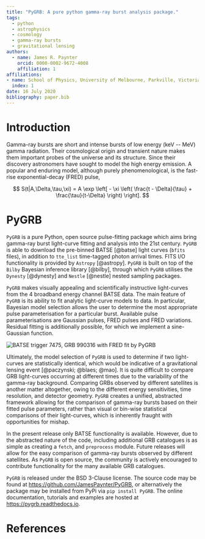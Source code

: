 ```yaml
---
title: "PyGRB: A pure python gamma-ray burst analysis package."
tags:
  - python
  - astrophysics
  - cosmology
  - gamma-ray bursts
  - gravitational lensing
authors:
  - name: James R. Paynter
    orcid: 0000-0002-9672-4008
    affiliation: 1
affiliations:
- name: School of Physics, University of Melbourne, Parkville, Victoria, 3010, Australia
  index: 1
date: 16 July 2020
bibliography: paper.bib
---
```



# Introduction


Gamma-ray bursts are short and intense bursts of low energy (keV -- MeV) gamma radiation.
Their cosmological origin and transient nature makes them important probes of the universe and its structure.
Since their discovery astronomers have sought to model the high energy emission.
A popular and enduring model, although purely phenomenological, is the fast-rise exponential-decay (FRED) pulse,

$$
S(t|A,\Delta,\tau,\xi) = A \exp \left[ - \xi \left(  \frac{t - \Delta}{\tau} + \frac{\tau}{t-\Delta}  \right)   \right].
$$

# PyGRB

`PyGRB` is a pure Python, open source pulse-fitting package which aims bring gamma-ray burst light-curve fitting and analysis into the 21st century.
`PyGRB` is able to download the pre-binned BATSE [@batse] light curves (``bfits`` files), in addition to ``tte_list`` time-tagged photon arrival times.
FITS I/O functionality is provided by `Astropy` [@astropy]. `PyGRB` is built on top of the `Bilby` Bayesian inference library [@bilby], through which `PyGRB` utilises the `Dynesty` [@dynesty] and `Nestle` [@nestle] nested sampling packages.

`PyGRB` makes visually appealing and scientifically instructive light-curves from the 4 broadband energy channel BATSE data.
The main feature of `PyGRB` is its ability to fit analytic light-curve models to data.
In particular, Bayesian model selection allows the user to determine the most appropriate pulse parameterisation for a particular burst.
Available pulse parameterisations are Gaussian pulses, FRED pulses and FRED variations.
Residual fitting is additionally possible, for which we implement a sine-Gaussian function.

![BATSE trigger 7475, GRB 990316 with FRED fit by `PyGRB`](../docs/source/images/B_7475__d_NL200__rates_F.png)


Ultimately, the model selection of `PyGRB` is used to determine if two light-curves are statistically identical, which would be indicative of a gravitational lensing event [@paczynski; @blaes; @mao].
It is quite difficult to compare GRB light-curves occurring at different times due to the variability of the gamma-ray background.
Comparing GRBs observed by different satellites is another matter altogether, owing to the different energy sensitivities, time resolution, and detector geometry.
`PyGRB` creates a unified, abstracted framework allowing for the comparison of gamma-ray bursts based on their fitted pulse parameters, rather than visual or bin-wise statistical comparisons of their light-curves, which is inherently fraught with opportunities for mishap.

In the present release only BATSE functionality is available.
However, due to the abstracted nature of the code, including additional GRB catalogues is as simple as creating a `fetch`, and `preprocess` module.
Future releases will allow for the easy comparison of gamma-ray bursts observed by different satellites.
As `PyGRB` is open source, the community is actively encouraged to contribute functionality for the many available GRB catalogues.






`PyGRB` is released under the BSD 3-Clause license.
The source code may be found at https://github.com/JamesPaynter/PyGRB, or alternatively the package may be installed from PyPi via ``pip install PyGRB``.
The online documentation, tutorials and examples are hosted at https://pygrb.readthedocs.io.

# References
